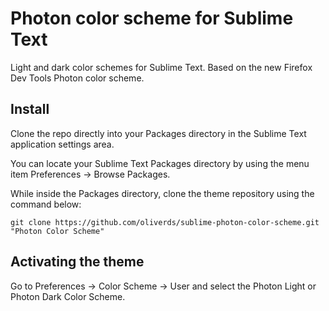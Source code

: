 # Photon color scheme for Sublime Text

Light and dark color schemes for Sublime Text. Based on the new Firefox Dev Tools Photon color scheme. 

## Install

Clone the repo directly into your Packages directory in the Sublime Text application settings area.

You can locate your Sublime Text Packages directory by using the menu item Preferences -> Browse Packages.

While inside the Packages directory, clone the theme repository using the command below:

`
git clone https://github.com/oliverds/sublime-photon-color-scheme.git "Photon Color Scheme"
`

## Activating the theme
Go to Preferences -> Color Scheme -> User and select the Photon Light or Photon Dark Color Scheme.
